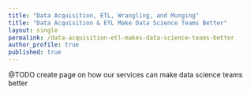 ```yaml
---
title: "Data Acquisition, ETL, Wrangling, and Munging"
title: "Data Acquisition & ETL Make Data Science Teams Better"
layout: single
permalink: /data-acquisition-etl-makes-data-science-teams-better
author_profile: true
published: true
---
```


@TODO create page on how our services can make data science teams better